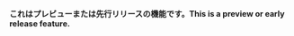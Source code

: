 <span data-ttu-id="0ba84-101">**これはプレビューまたは先行リリースの機能です。**</span><span class="sxs-lookup"><span data-stu-id="0ba84-101">**This is a preview or early release feature.**</span></span>